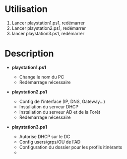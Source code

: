 # Utilisation 
1. Lancer playstation1.ps1, redémarrer
2. Lancer playstation2.ps1, redémarrer
3. lancer playstation3.ps1, redémarrer



# Description

- <b> playstation1.ps1 </b> 
	- Change le nom du PC 
	- Redémarrage nécessaire

- <b> playstation2.ps1 </b>
	- Config de l'interface (IP, DNS, Gateway...)
	- Installation du serveur DHCP
	- Installation du serveur AD et de la Forêt
	- Redémarrage nécessaire

- <b> playstation3.ps1 </b>
	- Autorise DHCP sur le DC
	- Config users/grps/OU de l'AD
	- Configuration du dossier pour les profils itinérants
	- 
